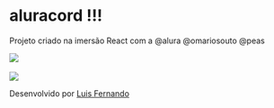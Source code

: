 # aluracord !!!
Projeto criado na imersão React com a @alura @omariosouto @peas

<a href="https://imgur.com/BcMPs7r"><img src="https://i.imgur.com/BcMPs7r.png"/></a>
<br><br>
<a href="https://imgur.com/3mzYMHx"><img src="https://i.imgur.com/3mzYMHx.png"/></a>



Desenvolvido por [Luis Fernando](https://github.com/lumoura0/)
